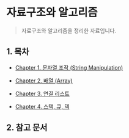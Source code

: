 # 자료구조와 알고리즘
> 자료구조와 알고리즘을 정리한 자료입니다.

## 1. 목차

* [Chapter 1. 문자열 조작 (String Manipulation)](./Chapter1/Chapter1.md)

* [Chapter 2. 배열 (Array)](./Chapter2/Chapter2.md)

* [Chapter 3. 연결 리스트](./Chapter3/Chapter3.md)

* [Chapter 4. 스택, 큐, 덱](./Chapter4/Chapter4.md)

## 2. 참고 문서
